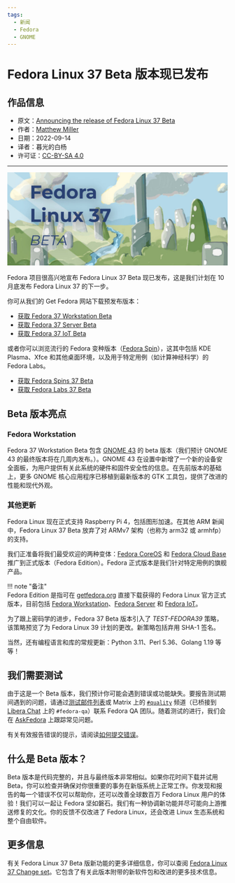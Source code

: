 ```yaml
---
tags:
  - 新闻
  - Fedora
  - GNOME
---
```


# Fedora Linux 37 Beta 版本现已发布

## 作品信息

- 原文：[Announcing the release of Fedora Linux 37 Beta](https://fedoramagazine.org/announcing-fedora-37-beta/)
- 作者：[Matthew Miller](https://fedoramagazine.org/author/mattdm/)
- 日期：2022-09-14
- 译者：暮光的白杨
- 许可证：[CC-BY-SA 4.0](http://creativecommons.org/licenses/by-sa/4.0/)

---

![image](./images/2022-09/f37-beta-1024x433.jpg)

Fedora 项目很高兴地宣布 Fedora Linux 37 Beta 现已发布，这是我们计划在 10 月底发布 Fedora Linux 37 的下一步。

你可从我们的 Get Fedora 网站下载预发布版本：

- [获取 Fedora 37 Workstation Beta](https://getfedora.org/workstation/download/)
- [获取 Fedora 37 Server Beta](https://getfedora.org/server/download/)
- [获取 Fedora 37 IoT Beta](https://getfedora.org/iot/download/)

或者你可以浏览流行的 Fedora 变种版本（[Fedora Spin](https://spins.fedoraproject.org/)），这其中包括 KDE Plasma、Xfce 和其他桌面环境，以及用于特定用例（如计算神经科学）的 Fedora Labs。

- [获取 Fedora Spins 37 Beta](https://spins.fedoraproject.org/prerelease)
- [获取 Fedora Labs 37 Beta](https://labs.fedoraproject.org/prerelease)

## Beta 版本亮点

### Fedora Workstation

Fedora 37 Workstation Beta 包含 [GNOME 43](https://www.gnome.org/) 的 beta 版本（我们预计 GNOME 43 的最终版本将在几周内发布。）。GNOME 43 在设置中新增了一个新的设备安全面板，为用户提供有关此系统的硬件和固件安全性的信息。在先前版本的基础上，更多 GNOME 核心应用程序已移植到最新版本的 GTK 工具包，提供了改进的性能和现代外观。

### 其他更新

Fedora Linux 现在正式支持 Raspberry Pi 4，包括图形加速。在其他 ARM 新闻中，Fedora Linux 37 Beta 放弃了对 ARMv7 架构（也称为 arm32 或 armhfp）的支持。

我们正准备将我们最受欢迎的两种变体：[Fedora CoreOS](https://getfedora.org/coreos/) 和 [Fedora Cloud Base](https://cloud.fedoraproject.org/) 推广到正式版本（Fedora Edition）。Fedora 正式版本是我们针对特定用例的旗舰产品。

!!! note "备注"  
    Fedora Edition 是指可在 [getfedora.org](https://getfedora.org/) 直接下载获得的 Fedora Linux 官方正式版本，目前包括 [Fedora Workstation](https://getfedora.org/en/workstation/)、[Fedora Server](https://getfedora.org/en/server/) 和 [Fedora IoT](https://getfedora.org/en/iot/)。

为了跟上密码学的进步，Fedora 37 Beta 版本引入了 *TEST-FEDORA39* 策略，该策略预览了为 Fedora Linux 39 计划的更改。新策略包括弃用 SHA-1 签名。

当然，还有编程语言和库的常规更新：Python 3.11、Perl 5.36、Golang 1.19 等等！

## 我们需要测试

由于这是一个 Beta 版本，我们预计你可能会遇到错误或功能缺失。要报告测试期间遇到的问题，请通过[测试邮件列表](https://lists.fedoraproject.org/archives/list/test%40lists.fedoraproject.org/)或 Matrix 上的 [`#quality`](https://matrix.to/#/#social:fedoraproject.org?web-instance[element.io]=chat.fedoraproject.org) 频道（已桥接到 [Libera Chat](https://libera.chat/) 上的 `#fedora-qa`）联系 Fedora QA 团队。随着测试的进行，我们会在 [AskFedora](https://ask.fedoraproject.org/) 上跟踪常见问题。

有关有效报告错误的提示，请阅读[如何提交错误](https://docs.fedoraproject.org/en-US/quick-docs/howto-file-a-bug/)。

## 什么是 Beta 版本？

Beta 版本是代码完整的，并且与最终版本非常相似。如果你花时间下载并试用 Beta，你可以检查并确保对你很重要的事务在新版系统上正常工作。你发现和报告的每一个错误不仅可以帮助你，还可以改善全球数百万 Fedora Linux 用户的体验！我们可以一起让 Fedora 坚如磐石。我们有一种协调新功能并尽可能向上游推送修复的文化。你的反馈不仅改进了 Fedora Linux，还会改进 Linux 生态系统和整个自由软件。

## 更多信息

有关 Fedora Linux 37 Beta 版新功能的更多详细信息，你可以查阅 [Fedora Linux 37 Change set](https://fedoraproject.org/wiki/Releases/37/ChangeSet)。它包含了有关此版本附带的新软件包和改进的更多技术信息。